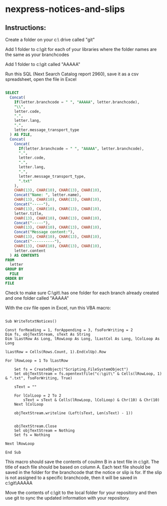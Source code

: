 # nexpress-notices-and-slips

## Instructions:

Create a folder on your c:\ drive called "git"

Add 1 folder to c:\git for each of your libraries where the folder names are the same as your branchcodes

Add 1 folder to c:\git called "AAAAA"

Run this SQL (Next Search Catalog report 2960), save it as a csv spreadsheet, open the file in Excel

```sql

SELECT
  Concat(
    If(letter.branchcode = " ", "AAAAA", letter.branchcode),
    "\\",
    letter.code,
    ".",
    letter.lang,
    ".",
    letter.message_transport_type
  ) AS FILE,
  Concat(
    Concat(
      If(letter.branchcode = " ", "AAAAA", letter.branchcode),
      ".",
      letter.code,
      ".",
      letter.lang,
      ".",
      letter.message_transport_type,
      ".txt"
    ),
    CHAR(13), CHAR(10), CHAR(13), CHAR(10),
    Concat("Name: ", letter.name),
    CHAR(13), CHAR(10), CHAR(13), CHAR(10),
    Concat("-----"),
    CHAR(13), CHAR(10), CHAR(13), CHAR(10),
    letter.title,
    CHAR(13), CHAR(10), CHAR(13), CHAR(10),
    Concat("-----"),
    CHAR(13), CHAR(10), CHAR(13), CHAR(10),
    Concat("Message content:"),
    CHAR(13), CHAR(10), CHAR(13), CHAR(10),
    Concat("----------"),
    CHAR(13), CHAR(10), CHAR(13), CHAR(10),
    letter.content
  ) AS CONTENTS
FROM
  letter
GROUP BY
  FILE
ORDER BY
FILE

```

Check to make sure C:\git\ has one folder for each branch already created and one folder called "AAAAA"

With the csv file open in Excel, run this VBA macro:

```vba

Sub WriteTotxtNotices()

Const forReading = 1, forAppending = 3, fsoForWriting = 2
Dim fs, objTextStream, sText As String
Dim lLastRow As Long, lRowLoop As Long, lLastCol As Long, lColLoop As Long

lLastRow = Cells(Rows.Count, 1).End(xlUp).Row

For lRowLoop = 1 To lLastRow

    Set fs = CreateObject("Scripting.FileSystemObject")
    Set objTextStream = fs.opentextfile("c:\git\" & Cells(lRowLoop, 1) & ".txt", fsoForWriting, True)

    sText = ""

    For lColLoop = 2 To 2
        sText = sText & Cells(lRowLoop, lColLoop) & Chr(10) & Chr(10)
    Next lColLoop

    objTextStream.writeline (Left(sText, Len(sText) - 1))


    objTextStream.Close
    Set objTextStream = Nothing
    Set fs = Nothing

Next lRowLoop

End Sub

```

This macro should save the contents of coulmn B in a text file in c:\git.  The title of each file should be based on column A.  Each text file should be saved in the folder for the branchcode that the notice or slip is for.  If the slip is not assigned to a specific branchcode, then it will be saved in c:\git\AAAAA

Move the contents of c:\git to the local folder for your repository and then use git to sync the updated information with your repository.
